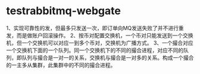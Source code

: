 # testrabbitmq-webgate
1、实现可靠性的发，但最多只发送一次，即订单向MQ发送失败了并不进行重发，而是做账户回滚操作。
2、按币对配置交换机，一个币对只能发送到一个交换机，但一个交换机可以对应一到多个币对，交换机为广播方式。
3、一个撮合对应一个交换机下面的一个队列。同一个交换机下的不同的撮合进程，对应不同的队列，即队列与撮合是一对一的关系，交换机与撮合是一对多的关系。构成一个撮合的一主多从集群，此集群中的不同的撮合进程。

